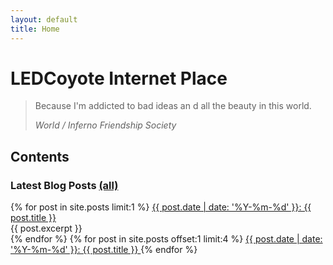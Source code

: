 ```yaml
---
layout: default
title: Home
---
```


# LEDCoyote Internet Place
> Because I'm addicted to bad ideas an d all the beauty in this world.
>
> _World / Inferno Friendship Society_

## Contents

### Latest Blog Posts [(all)](/blog)
<div class="home-blog-list">
{% for post in site.posts limit:1 %}
<a class="home-post-link" href="{{ post.url }}">
  {{ post.date | date: '%Y-%m-%d' }}: {{ post.title }}
</a>
<div class="home-excerpt">
  {{ post.excerpt }}
</div>
{% endfor %}
{% for post in site.posts offset:1 limit:4 %}
<a class="home-post-link" href="{{ post.url }}">
  {{ post.date | date: '%Y-%m-%d' }}: {{ post.title }}
</a>
{% endfor %}
</div>

<!--
### Essays
placeholder
-->

<!--
### Stories & Poems
-->